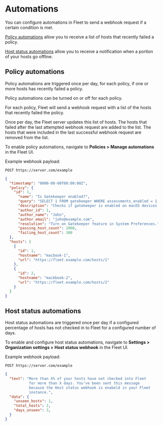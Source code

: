 # Automations

You can configure automations in Fleet to send a webhook request if a certain condition is met.

[Policy automations](#policy-automations) allow you to receive a list of hosts that recently failed a policy.

[Host status automations](#host-status-automations) allow you to receive a notification when a portion of your hosts go offline.

## Policy automations

Policy automations are triggered once per day, for each policy, if one or more hosts has recently
failed a policy.

Policy automations can be turned on or off for each policy.

For each policy, Fleet will send a webhook request with a list of the hosts that recently failed the
policy. 

Once per day, the Fleet server updates this list of hosts. The hosts that failed after the last
attempted webhook request are added to the list. The hosts that were included in the last successful
webhook request are removed from the list.

To enable policy automations, navigate to **Policies > Manage automations** in the Fleet UI.

Example webhook payload:

```
POST https://server.com/example
```

```json
{
  "timestamp": "0000-00-00T00:00:00Z",
  "policy": {
    "id": 1,
      "name": "Is Gatekeeper enabled?",
      "query": "SELECT 1 FROM gatekeeper WHERE assessments_enabled = 1;",
      "description": "Checks if gatekeeper is enabled on macOS devices.",
      "author_id": 1,
      "author_name": "John",
      "author_email": "john@example.com",
      "resolution": "Turn on Gatekeeper feature in System Preferences.",
      "passing_host_count": 2000,
      "failing_host_count": 300
  },
  "hosts": [
    {
      "id": 1,
      "hostname": "macbook-1",
      "url": "https://fleet.example.com/hosts/1"
    },
    {
      "id": 2,
      "hostname": "macbbook-2",
      "url": "https://fleet.example.com/hosts/2"
    }
  ]
}
```

## Host status automations

Host status automations are triggered once per day if a configured percentage of hosts has not
checked in to Fleet for a configured number of days.

To enable and configure host status automations, navigate to **Settings > Organization settings > Host
status webhook** in the Fleet UI.

Example webhook payload:

```
POST https://server.com/example
```

```json
{
  "text": "More than X% of your hosts have not checked into Fleet           
           for more than X days. You’ve been sent this message  
           because the Host status webhook is enabeld in your Fleet 
           instance.",
  "data": {
    "unseen_hosts": 1,
    "total_hosts": 2,
    "days_unseen": 3,
  }
}
```

<meta name="pageRank" value="13">